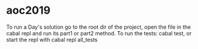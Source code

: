 # aoc2019

To run a Day's solution go to the root dir of the project, open the file in the cabal repl and run its part1 or part2 method.
To run the tests: cabal test, or start the repl with cabal repl all_tests 
